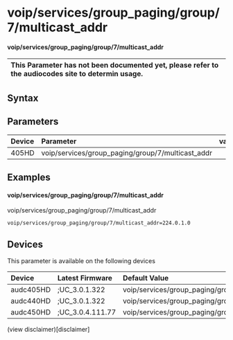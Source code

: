 ﻿---
description: voip/services/group_paging/group/7/multicast_addr
search: false
---

# voip/services/group_paging/group/7/multicast_addr

#### voip/services/group_paging/group/7/multicast_addr


| This Parameter has not been documented yet, please refer to the audiocodes site to determin usage.  | 
| :--- |

## Syntax

## Parameters
|Device|Parameter|value|Description|
|:---|:---|:---|:---|
| 405HD | voip/services/group_paging/group/7/multicast_addr |  |  |

## Examples
#### voip/services/group_paging/group/7/multicast_addr

voip/services/group_paging/group/7/multicast_addr

```
voip/services/group_paging/group/7/multicast_addr=224.0.1.0
```

## Devices
This parameter is available on the following devices

| Device | Latest Firmware | Default Value |
|:---|:---|:---|
| audc405HD | ;UC_3.0.1.322 | voip/services/group_paging/group/7/multicast_addr=224.0.1.0 
| audc440HD | ;UC_3.0.1.322 | voip/services/group_paging/group/7/multicast_addr=224.0.1.0 
| audc450HD | ;UC_3.0.4.111.77 | voip/services/group_paging/group/7/multicast_addr=224.0.1.0 

(view disclaimer)[disclaimer]
